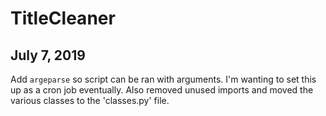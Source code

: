 # TitleCleaner

## July 7, 2019

Add `argeparse` so script can be ran with arguments.  I'm wanting to set this up as a cron job eventually.  Also removed unused imports and moved the various classes to the 'classes.py' file.
